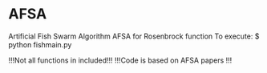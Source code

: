# AFSA
Artificial Fish Swarm Algorithm
AFSA for Rosenbrock function
To execute: $ python fishmain.py

!!!Not all functions in included!!!
!!!Code is based on AFSA papers !!!
